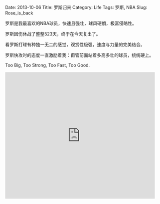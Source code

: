 Date: 2013-10-06
Title: 罗斯归来
Category: Life
Tags: 罗斯, NBA
Slug: Rose_is_back

罗斯是我最喜欢的NBA球员，快速且强壮，球风硬朗，极富侵略性。

罗斯因伤休战了整整523天，终于在今天复出了。

看罗斯打球有种独一无二的感觉，观赏性极强，速度与力量的完美结合。

罗斯快攻时的态度一直激励着我：甭管前面站着多高多壮的球员，统统硬上。

Too Big, Too Strong, Too Fast, Too Good.

<iframe width="480" height="405" src="http://www.56.com/iframe/OTgxNTU1MDI" frameborder="0" allowfullscreen=""></iframe>